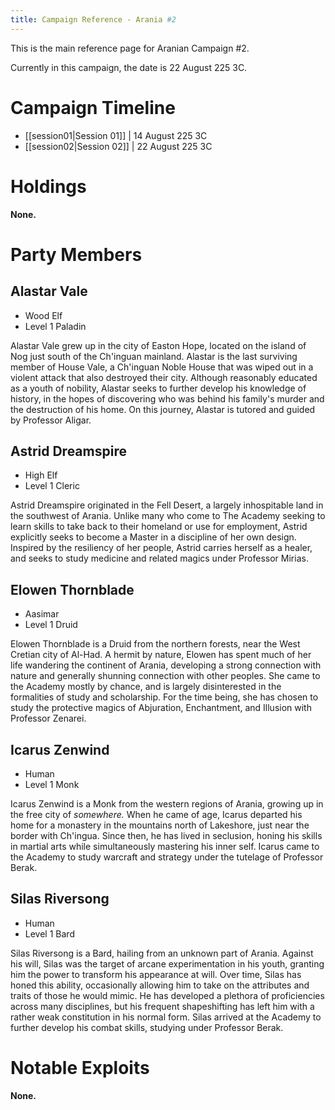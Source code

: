 ```yaml
---
title: Campaign Reference - Arania #2
---
```

This is the main reference page for Aranian Campaign #2. 

Currently in this campaign, the date is 22 August 225 3C.
# Campaign Timeline
- [[session01|Session 01]] | 14 August 225 3C
- [[session02|Session 02]] | 22 August 225 3C

# Holdings
**None.**

# Party Members
## Alastar Vale
- Wood Elf
- Level 1 Paladin

Alastar Vale grew up in the city of Easton Hope, located on the island of Nog just south of the Ch'inguan mainland. Alastar is the last surviving member of House Vale, a Ch'inguan Noble House that was wiped out in a violent attack that also destroyed their city. Although reasonably educated as a youth of nobility, Alastar seeks to further develop his knowledge of history, in the hopes of discovering who was behind his family's murder and the destruction of his home. On this journey, Alastar is tutored and guided by Professor Aligar.

## Astrid Dreamspire
- High Elf
- Level 1 Cleric

Astrid Dreamspire originated in the Fell Desert, a largely inhospitable land in the southwest of Arania. Unlike many who come to The Academy seeking to learn skills to take back to their homeland or use for employment, Astrid explicitly seeks to become a Master in a discipline of her own design. Inspired by the resiliency of her people, Astrid carries herself as a healer, and seeks to study medicine and related magics under Professor Mirias. 

## Elowen Thornblade
- Aasimar
- Level 1 Druid

Elowen Thornblade is a Druid from the northern forests, near the West Cretian city of Al-Had. A hermit by nature, Elowen has spent much of her life wandering the continent of Arania, developing a strong connection with nature and generally shunning connection with other peoples. She came to the Academy mostly by chance, and is largely disinterested in the formalities of study and scholarship. For the time being, she has chosen to study the protective magics of Abjuration, Enchantment, and Illusion with Professor Zenarei. 

## Icarus Zenwind
- Human
- Level 1 Monk

Icarus Zenwind is a Monk from the western regions of Arania, growing up in the free city of *somewhere.* When he came of age, Icarus departed his home for a monastery in the mountains north of Lakeshore, just near the border with Ch'ingua. Since then, he has lived in seclusion, honing his skills in martial arts while simultaneously mastering his inner self. Icarus came to the Academy to study warcraft and strategy under the tutelage of Professor Berak. 

## Silas Riversong
- Human
- Level 1 Bard

Silas Riversong is a Bard, hailing from an unknown part of Arania. Against his will, Silas was the target of arcane experimentation in his youth, granting him the power to transform his appearance at will. Over time, Silas has honed this ability, occasionally allowing him to take on the attributes and traits of those he would mimic. He has developed a plethora of proficiencies across many disciplines, but his frequent shapeshifting has left him with a rather weak constitution in his normal form. Silas arrived at the Academy to further develop his combat skills, studying under Professor Berak.

# Notable Exploits
**None.**